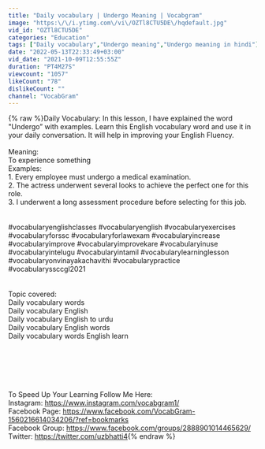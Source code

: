```yaml
---
title: "Daily vocabulary | Undergo Meaning | Vocabgram"
image: "https:\/\/i.ytimg.com\/vi\/OZTl8CTU5DE\/hqdefault.jpg"
vid_id: "OZTl8CTU5DE"
categories: "Education"
tags: ["Daily vocabulary","Undergo meaning","Undergo meaning in hindi"]
date: "2022-05-13T22:33:49+03:00"
vid_date: "2021-10-09T12:55:55Z"
duration: "PT4M27S"
viewcount: "1057"
likeCount: "78"
dislikeCount: ""
channel: "VocabGram"
---
```

{% raw %}Daily Vocabulary: In this lesson, I have explained the word &quot;Undergo” with examples. Learn this English vocabulary word and use it in your daily conversation. It will help in improving your English Fluency.<br /><br />Meaning: <br />  To experience something<br />Examples: <br />1. Every employee must undergo a medical examination. <br />2. The actress underwent several looks to achieve the perfect one for this role. <br />3. I underwent a long assessment procedure before selecting for this job. <br /><br /><br />#vocabularyenglishclasses #vocabularyenglish #vocabularyexercises #vocabularyforssc #vocabularyforlawexam #vocabularyincrease #vocabularyimprove #vocabularyimprovekare #vocabularyinuse #vocabularyintelugu #vocabularyintamil #vocabularylearninglesson #vocabularyonvinayakachavithi #vocabularypractice #vocabularyssccgl2021 <br /><br /><br />Topic covered:<br />Daily vocabulary words<br />Daily vocabulary English<br />Daily vocabulary English to urdu<br />Daily vocabulary English words<br />Daily vocabulary words English learn<br /><br /><br /><br /><br /><br /><br />To Speed Up Your Learning Follow Me Here:<br />Instagram: <a rel="nofollow" target="blank" href="https://www.instagram.com/vocabgram1/">https://www.instagram.com/vocabgram1/</a><br />Facebook Page: <a rel="nofollow" target="blank" href="https://www.facebook.com/VocabGram-1560216614034206/?ref=bookmarks">https://www.facebook.com/VocabGram-1560216614034206/?ref=bookmarks</a><br />Facebook Group: <a rel="nofollow" target="blank" href="https://www.facebook.com/groups/2888901014465629/">https://www.facebook.com/groups/2888901014465629/</a><br />Twitter: <a rel="nofollow" target="blank" href="https://twitter.com/uzbhatti4">https://twitter.com/uzbhatti4</a>{% endraw %}
